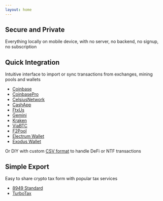 ```yaml
---
layout: home
---
```

<div class="container">
	<div id="content">
		<section>
			<h2>Secure and Private</h2>
			<p>Everything locally on mobile device, with no server, no backend, no signup, no subscription</p>
		</section>
		<section>
			<h2>Quick Integration</h2>
			<p>Intuitive interface to import or sync transactions from exchanges, mining pools and wallets</p>
			<ul class="style2">
			 	<li><a href="https://www.coinbase.com">Coinbase</a></li>
			  	<li><a href="https://pro.coinbase.com">CoinbasePro</a></li>
			  	<li><a href="https://celsius.network">CelsiusNetwork</a></li>
			  	<li><a href="https://cash.app">CashApp</a></li>
			  	<li><a href="https://ftx.us">FtxUs</a></li>
			  	<li><a href="https://www.gemini.com">Gemini</a></li>
			  	<li><a href="https://www.kraken.com">Kraken</a></li>
			  	<li><a href="https://www.viabtc.com">ViaBTC</a></li>
			  	<li><a href="https://www.f2pool.com">F2Pool</a></li>
			 	<li><a href="https://electrum.org">Electrum Wallet</a></li>
			 	<li><a href="https://www.exodus.com">Exodus Wallet</a></li>
			</ul>
			<p>Or DIY with custom <a href="howto/custom-csv-transactions.html">CSV format</a> to handle DeFi or NTF transactions</p>
		</section>
		<section>
			<h2>Simple Export</h2>
			<p>Easy to share crypto tax form with popular tax services</p>
			<ul class="style2">
				<li><a href="https://www.irs.gov/forms-pubs/about-form-8949">8949 Standard</a></li>
				<li><a href="http://turbotax.intuit.com/">TurboTax</a></li>
			</ul>
		</section>
	</div>
</div>
